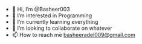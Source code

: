 - 👋 Hi, I’m @Basheer003
- 👀 I’m interested in Programming
- 🌱 I’m currently learning everything
- 💞️ I’m looking to collaborate on whatever
- 📫 How to reach me basheeradel009@gmail.com

<!---
Basheer003/Basheer003 is a ✨ special ✨ repository because its `README.md` (this file) appears on your GitHub profile.
You can click the Preview link to take a look at your changes.
--->
